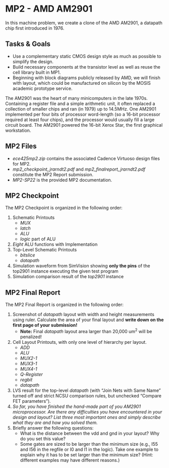 # MP2 - AMD AM2901

In this machine problem, we create a clone of the AMD AM2901, a datapath chip first introduced in 1976.

## Tasks & Goals 
* Use a complementary static CMOS design style as much as possible to simplify the design.
* Build necessary components at the transistor level as well as reuse the cell library built in MP1. 
* Beginning with block diagrams publicly released by AMD, we will finish with layout, which could be manufactured on silicon by the MOSIS academic prototype service. 

The AM2901 was the heart of many minicomputers in the late 1970s. Containing a register file and a simple arithmetic unit, it often replaced a collection of smaller chips and ran (in 1979) up to 14.5MHz. One AM2901 implemented per four bits of processor word-length (so a 16-bit processor required at least four chips), and the processor would usually fill a large circuit board. The AM2901 powered the 16-bit Xerox Star, the first graphical workstation.

## MP2 Files
* *ece425mp2.zip* contains the associated Cadence Virtuoso design files for MP2.
* *mp2_checkpoint_jrarndt2.pdf* and *mp2_finalreport_jrarndt2.pdf* constitute the MP2 Report submission.
* *MP2-SP22* is the provided MP2 documentation. 









## MP2 Checkpoint
The MP2 Checkpoint is organized in the following order:
1. Schematic Printouts
    * *MUX*
    * *latch*
    * *ALU*
    * *logic* part of ALU
2. *Eight* ALU functions with Implementation
3. Top-Level Schematic Printouts
    * *bitslice*
    * *datapath*
4. Simulation waveform from SimVision showing **only the pins** of the top2901 instance executing
the given test program
5. Simulation comparison result of the *top2901* instance

## MP2 Final Report
The MP2 Final Report is organized in the following order:
1. Screenshot of *datapath* layout with width and height measurements using ruler. Calculate the area of your final layout and **write down on the first page of your submission!**
    * **Note:** Final *datapath* layout area larger than 20,000 um<sup>2</sup> will be penalized!  
2. Cell Layout Printouts, with only one level of hierarchy per layout. 
    * *ADD*
    * *ALU*
    * *MUX2-1*
    * *MUX3-1*
    * *MUX4-1*
    * *Q-Register*
    * *regbit*
    * *datapath*
3. LVS result for the top-level *datapath* (with “Join Nets with Same Name” turned off and strict NCSU comparison rules, but unchecked “Compare FET parameters”).
4. *So far, you have finished the hand-made part of you AM2901 microprocessor. Are there any difficulties you have encountered in your design and layout? List three most important ones and simply describe what they are and how you solved them.*
5. Briefly answer the following questions:
    * What is the distance between the vdd and gnd in your layout? Why do you set this value? 
    * Some gates are sized to be larger than the minimum size (e.g., I55 and I56 in the regfile or I0 and I1 in the logic). Take one example to explain why it has to be set larger than the minimum size? (Hint: different examples may have different reasons.)





